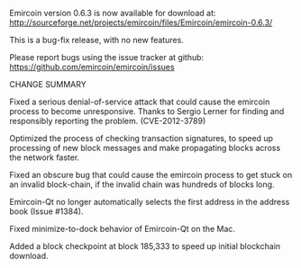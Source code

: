 Emircoin version 0.6.3 is now available for download at:
  http://sourceforge.net/projects/emircoin/files/Emircoin/emircoin-0.6.3/

This is a bug-fix release, with no new features.

Please report bugs using the issue tracker at github:
  https://github.com/emircoin/emircoin/issues

CHANGE SUMMARY

Fixed a serious denial-of-service attack that could cause the
emircoin process to become unresponsive. Thanks to Sergio Lerner
for finding and responsibly reporting the problem. (CVE-2012-3789)

Optimized the process of checking transaction signatures, to
speed up processing of new block messages and make propagating
blocks across the network faster.

Fixed an obscure bug that could cause the emircoin process to get
stuck on an invalid block-chain, if the invalid chain was
hundreds of blocks long.

Emircoin-Qt no longer automatically selects the first address
in the address book (Issue #1384).

Fixed minimize-to-dock behavior of Emircoin-Qt on the Mac.

Added a block checkpoint at block 185,333 to speed up initial
blockchain download.
